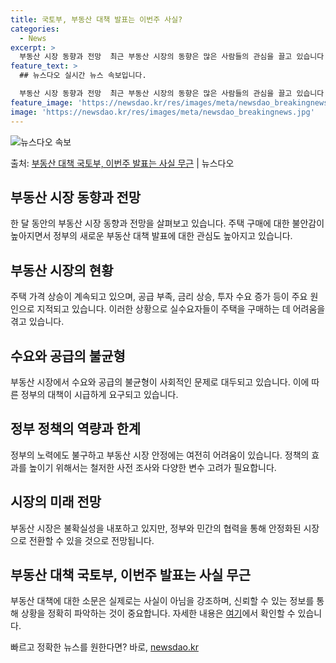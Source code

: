 ```yaml
---
title: 국토부, 부동산 대책 발표는 이번주 사실?
categories:
  - News
excerpt: >
  부동산 시장 동향과 전망  최근 부동산 시장의 동향은 많은 사람들의 관심을 끌고 있습니다. 특히 서울을 포함…
feature_text: >
  ## 뉴스다오 실시간 뉴스 속보입니다.

  부동산 시장 동향과 전망  최근 부동산 시장의 동향은 많은 사람들의 관심을 끌고 있습니다. 특히 서울을 포함…
feature_image: 'https://newsdao.kr/res/images/meta/newsdao_breakingnews.jpg'
image: 'https://newsdao.kr/res/images/meta/newsdao_breakingnews.jpg'
---
```


![뉴스다오 속보](https://newsdao.kr/res/images/meta/newsdao_breakingnews.jpg)

<p>출처: <a href="https://newsdao.kr/4706" rel="dofollow">부동산 대책 국토부, 이번주 발표는 사실 무근</a> | 뉴스다오</p>

<h2 data-ke-size="size26">부동산 시장 동향과 전망</h2>
한 달 동안의 부동산 시장 동향과 전망을 살펴보고 있습니다. 주택 구매에 대한 불안감이 높아지면서 정부의 새로운 부동산 대책 발표에 대한 관심도 높아지고 있습니다.

<h2 data-ke-size="size26">부동산 시장의 현황</h2>
주택 가격 상승이 계속되고 있으며, 공급 부족, 금리 상승, 투자 수요 증가 등이 주요 원인으로 지적되고 있습니다. 이러한 상황으로 실수요자들이 주택을 구매하는 데 어려움을 겪고 있습니다.

<h2 data-ke-size="size26">수요와 공급의 불균형</h2>
부동산 시장에서 수요와 공급의 불균형이 사회적인 문제로 대두되고 있습니다. 이에 따른 정부의 대책이 시급하게 요구되고 있습니다.

<h2 data-ke-size="size26">정부 정책의 역량과 한계</h2>
정부의 노력에도 불구하고 부동산 시장 안정에는 여전히 어려움이 있습니다. 정책의 효과를 높이기 위해서는 철저한 사전 조사와 다양한 변수 고려가 필요합니다.

<h2 data-ke-size="size26">시장의 미래 전망</h2>
부동산 시장은 불확실성을 내포하고 있지만, 정부와 민간의 협력을 통해 안정화된 시장으로 전환할 수 있을 것으로 전망됩니다.

<h2 data-ke-size="size26">부동산 대책 국토부, 이번주 발표는 사실 무근</h2>
부동산 대책에 대한 소문은 실제로는 사실이 아님을 강조하며, 신뢰할 수 있는 정보를 통해 상황을 정확히 파악하는 것이 중요합니다. 자세한 내용은 <a href="https://newsdao.kr/4706">여기</a>에서 확인할 수 있습니다. 

빠르고 정확한 뉴스를 원한다면? 바로, <a href="https://newsdao.kr" rel="dofollow">newsdao.kr</a>


